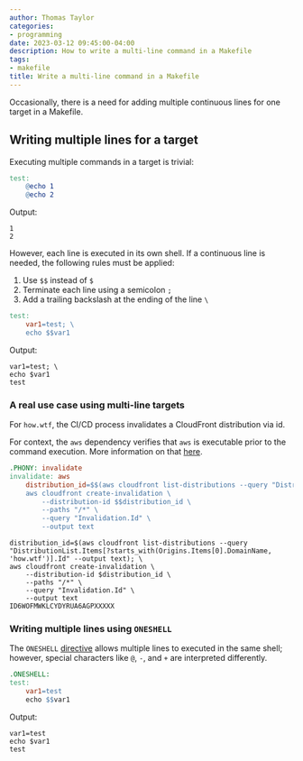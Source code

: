```yaml
---
author: Thomas Taylor
categories:
- programming
date: 2023-03-12 09:45:00-04:00
description: How to write a multi-line command in a Makefile
tags:
- makefile
title: Write a multi-line command in a Makefile
---
```


Occasionally, there is a need for adding multiple continuous lines for one target in a Makefile.

## Writing multiple lines for a target

Executing multiple commands in a target is trivial:

```makefile
test:
	@echo 1
	@echo 2
```

Output:

```text
1
2
```

However, each line is executed in its own shell. If a continuous line is needed, the following rules must be applied:

1. Use `$$` instead of `$`
2. Terminate each line using a semicolon `;`
3. Add a trailing backslash at the ending of the line `\`

```makefile
test:
	var1=test; \
	echo $$var1
```

Output:

```text
var1=test; \
echo $var1
test
```

### A real use case using multi-line targets

For `how.wtf`, the CI/CD process invalidates a CloudFront distribution via id.

For context, the `aws` dependency verifies that `aws` is executable prior to the command execution. More information on that [here](https://how.wtf/check-if-a-program-exists-from-a-makefile.html).

```makefile
.PHONY: invalidate
invalidate: aws
	distribution_id=$$(aws cloudfront list-distributions --query "DistributionList.Items[?starts_with(Origins.Items[0].DomainName, '$(BUCKET)')].Id" --output text); \
	aws cloudfront create-invalidation \
		--distribution-id $$distribution_id \
		--paths "/*" \
		--query "Invalidation.Id" \
		--output text
```

```text
distribution_id=$(aws cloudfront list-distributions --query "DistributionList.Items[?starts_with(Origins.Items[0].DomainName, 'how.wtf')].Id" --output text); \
aws cloudfront create-invalidation \
	--distribution-id $distribution_id \
	--paths "/*" \
	--query "Invalidation.Id" \
	--output text
ID6WOFMWKLCYDYRUA6AGPXXXXX
```

### Writing multiple lines using `ONESHELL`

The `ONESHELL` [directive](https://www.gnu.org/software/make/manual/html_node/One-Shell.html) allows multiple lines to executed in the same shell; however, special characters like `@`, `-`, and `+` are interpreted differently.

```makefile
.ONESHELL:
test:
	var1=test
	echo $$var1
```

Output:

```text
var1=test
echo $var1
test
```